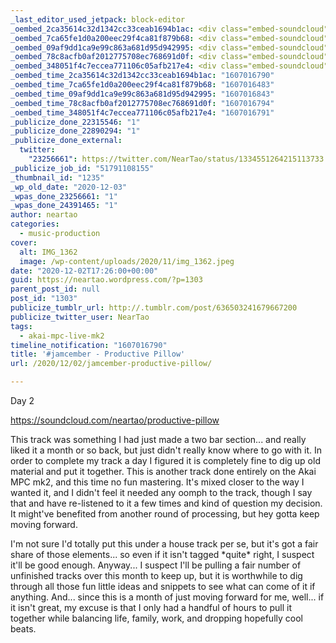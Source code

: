 ```yaml
---
_last_editor_used_jetpack: block-editor
_oembed_2ca35614c32d1342cc33ceab1694b1ac: <div class="embed-soundcloud"><iframe title="Productive Pillow by NearTao" width="940" height="400" scrolling="no" frameborder="no" src="https://w.soundcloud.com/player/?visual=true&url=https%3A%2F%2Fapi.soundcloud.com%2Ftracks%2F940281658&show_artwork=true&maxwidth=940&maxheight=1000&dnt=1"></iframe></div>
_oembed_7ca65fe1d0a200eec29f4ca81f879b68: <div class="embed-soundcloud"><iframe title="Productive Pillow by NearTao" width="750" height="400" scrolling="no" frameborder="no" src="https://w.soundcloud.com/player/?visual=true&url=https%3A%2F%2Fapi.soundcloud.com%2Ftracks%2F940281658&show_artwork=true&maxwidth=750&maxheight=1000&dnt=1"></iframe></div>
_oembed_09af9dd1ca9e99c863a681d95d942995: <div class="embed-soundcloud"><iframe title="Unbalanced Balance by NearTao" width="500" height="400" scrolling="no" frameborder="no" src="https://w.soundcloud.com/player/?visual=true&url=https%3A%2F%2Fapi.soundcloud.com%2Ftracks%2F940674031&show_artwork=true&maxwidth=500&maxheight=750&dnt=1"></iframe></div>
_oembed_78c8acfb0af2012775708ec768691d0f: <div class="embed-soundcloud"><iframe title="Productive Pillow by NearTao" width="500" height="400" scrolling="no" frameborder="no" src="https://w.soundcloud.com/player/?visual=true&url=https%3A%2F%2Fapi.soundcloud.com%2Ftracks%2F940281658&show_artwork=true&maxwidth=500&maxheight=750&dnt=1"></iframe></div>
_oembed_348051f4c7eccea771106c05afb217e4: <div class="embed-soundcloud"><iframe title="Productive Pillow by NearTao" width="584" height="400" scrolling="no" frameborder="no" src="https://w.soundcloud.com/player/?visual=true&url=https%3A%2F%2Fapi.soundcloud.com%2Ftracks%2F940281658&show_artwork=true&maxwidth=584&maxheight=876&dnt=1"></iframe></div>
_oembed_time_2ca35614c32d1342cc33ceab1694b1ac: "1607016790"
_oembed_time_7ca65fe1d0a200eec29f4ca81f879b68: "1607016483"
_oembed_time_09af9dd1ca9e99c863a681d95d942995: "1607016843"
_oembed_time_78c8acfb0af2012775708ec768691d0f: "1607016794"
_oembed_time_348051f4c7eccea771106c05afb217e4: "1607016791"
_publicize_done_22315546: "1"
_publicize_done_22890294: "1"
_publicize_done_external:
  twitter:
    "23256661": https://twitter.com/NearTao/status/1334551264215113733
_publicize_job_id: "51791108155"
_thumbnail_id: "1235"
_wp_old_date: "2020-12-03"
_wpas_done_23256661: "1"
_wpas_done_24391465: "1"
author: neartao
categories:
  - music-production
cover:
  alt: IMG_1362
  image: /wp-content/uploads/2020/11/img_1362.jpeg
date: "2020-12-02T17:26:00+00:00"
guid: https://neartao.wordpress.com/?p=1303
parent_post_id: null
post_id: "1303"
publicize_tumblr_url: http://.tumblr.com/post/636503241679667200
publicize_twitter_user: NearTao
tags:
  - akai-mpc-live-mk2
timeline_notification: "1607016790"
title: '#jamcember - Productive Pillow'
url: /2020/12/02/jamcember-productive-pillow/

---
```

Day 2

https://soundcloud.com/neartao/productive-pillow

This track was something I had just made a two bar section... and really liked it a month or so back, but just didn't really know where to go with it. In order to complete my track a day I figured it is completely fine to dig up old material and put it together. This is another track done entirely on the Akai MPC mk2, and this time no fun mastering. It's mixed closer to the way I wanted it, and I didn't feel it needed any oomph to the track, though I say that and have re-listened to it a few times and kind of question my decision. It might've benefited from another round of processing, but hey gotta keep moving forward.

I'm not sure I'd totally put this under a house track per se, but it's got a fair share of those elements... so even if it isn't tagged \*quite\* right, I suspect it'll be good enough. Anyway... I suspect I'll be pulling a fair number of unfinished tracks over this month to keep up, but it is worthwhile to dig through all those fun little ideas and snippets to see what can come of it if anything. And... since this is a month of just moving forward for me, well... if it isn't great, my excuse is that I only had a handful of hours to pull it together while balancing life, family, work, and dropping hopefully cool beats.
